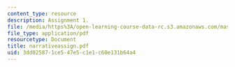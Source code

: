 ```yaml
---
content_type: resource
description: Assignment 1.
file: /media/https%3A/open-learning-course-data-rc.s3.amazonaws.com/mas-845-special-topics-in-cinematic-storytelling-spring-2004/3dd025871ce547e5c1e1c60e131b64a4_narrativeassign.pdf
file_type: application/pdf
resourcetype: Document
title: narrativeassign.pdf
uid: 3dd02587-1ce5-47e5-c1e1-c60e131b64a4
---
```

